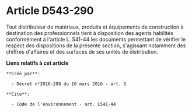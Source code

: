 # Article D543-290

Tout distributeur de matériaux, produits et équipements de construction à destination des professionnels tient à disposition
des agents habilités conformément à l'article L. 541-44 les documents permettant de vérifier le respect des dispositions de
la présente section, s'agissant notamment des chiffres d'affaires et des surfaces de ses unités de distribution.

**Liens relatifs à cet article**

	**Créé par**:

	  - Décret n°2016-288 du 10 mars 2016 - art. 5

	**Cite**:

	  - Code de l'environnement - art. L541-44
